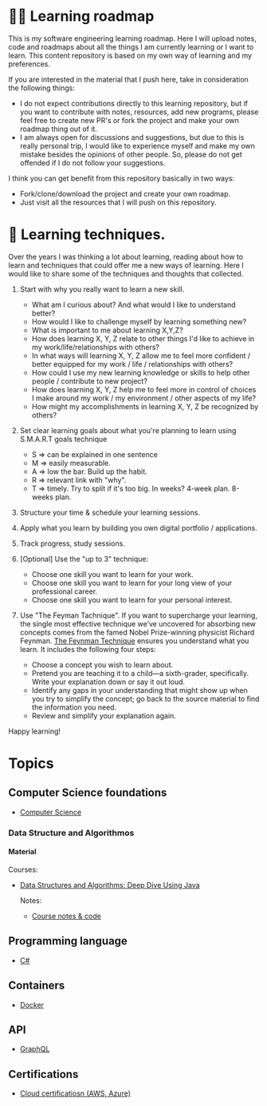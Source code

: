 # 👨‍🏫 Learning roadmap

This is my software engineering learning roadmap. Here I will upload notes, code and roadmaps about all the things I am currently learning or I want to learn. This content repository is based on my own way of learning and my preferences. 

If you are interested in the material that I push here, take in consideration the following things:
 
- I do not expect contributions directly to this learning repository, but if you want to contribute with notes, resources, add new programs, please feel free to create new PR's or fork the project and make your own roadmap thing out of it.
- I am always open for discussions and suggestions, but due to this is really personal trip, I would like to experience myself and make my own mistake besides the opinions of other people. So, please do not get offended if I do not follow your suggestions.

I think you can get benefit from this repository basically in two ways: 
- Fork/clone/download the project and create your own roadmap.
- Just visit all the resources that I will push on this repository. 

# 💪 Learning techniques.

Over the years I was thinking a lot about learning, reading about how to learn and techniques that could offer me a new ways of learning. Here I would like to share some of the techniques and thoughts that collected.

1. Start with why you really want to learn a new skill.
    - What am I curious about? And what would I like to understand better?
    - How would I like to challenge myself by learning something new?
    - What is important to me about learning X,Y,Z?
    - How does learning X, Y, Z relate to other things I'd like to achieve in my work/life/relationships with others?
    - In what ways will learning X, Y, Z allow me to feel more confident / better equipped for my work / life / relationships with others?
    - How could I use my new learning knowledge or skills to help other people / contribute to new project?
    - How does learning X, Y, Z help me to feel more in control of choices I make around my work / my environment / other aspects of my life?
    - How might my accomplishments in learning X, Y, Z be recognized by others?

2. Set clear learning goals about what you're planning to learn using S.M.A.R.T goals technique
    - S  ⇒ can be explained in one sentence
    - M ⇒ easily measurable.
    - A  ⇒ low the bar. Build up the habit.
    - R  ⇒ relevant link with "why".
    - T  ⇒ timely. Try to split if it's too big. In weeks? 4-week plan. 8-weeks plan.

3. Structure your time & schedule your learning sessions.

4. Apply what you learn by building you own digital portfolio / applications.

5. Track progress, study sessions. 

6. [Optional] Use the "up to 3" technique:
    - Choose one skill you want to learn for your work.
    - Choose one skill you want to learn for your long view of your professional career.
    - Choose one skill you want to learn for your personal interest.

7. Use "The Feyman Tachnique". If you want to supercharge your learning, the single most effective technique we’ve uncovered for absorbing new concepts comes from the famed Nobel Prize-winning physicist Richard Feynman. [The Feynman Technique](https://fs.blog/2012/04/feynman-technique/) ensures you understand what you learn. It includes the following four steps:
    - Choose a concept you wish to learn about.
    - Pretend you are teaching it to a child—a sixth-grader, specifically. Write your explanation down or say it out loud.
    - Identify any gaps in your understanding that might show up when you try to simplify the concept; go back to the source material to find the information you need.
    - Review and simplify your explanation again.


Happy learning!

# Topics

## Computer Science foundations

- [Computer Science](/computerscience)

### Data Structure and Algorithmos

#### Material

Courses:

- [Data Structures and Algorithms: Deep Dive Using Java](https://www.udemy.com/course/data-structures-and-algorithms-deep-dive-using-java/)

    Notes:
    - [Course notes & code](/computerscience/datastructuresandalgorithms)

## Programming language

- [C#](/c#)

## Containers

- [Docker](/docker#)

## API

- [GraphQL](/graphql)

## Certifications

- [Cloud certificatiosn (AWS, Azure)](/certifications/cloudcertifications.md)